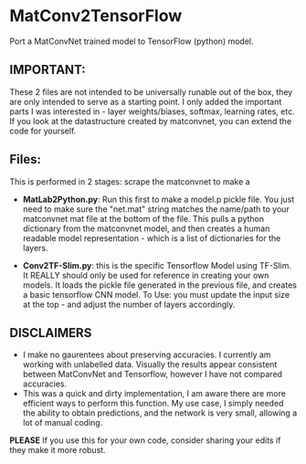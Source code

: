 # MatConv2TensorFlow
Port a MatConvNet trained model to TensorFlow (python) model. 

## IMPORTANT: 
These 2 files are not intended to be universally runable out of the box, they are only intended to serve as a starting point. I only added the important parts I was interested in - layer weights/biases, softmax, learning rates, etc. If you look at the datastructure created by matconvnet, you can extend the code for yourself. 


## Files:
This is performed in 2 stages: scrape the matconvnet to make a 

 * **MatLab2Python.py**: Run this first to make a model.p pickle file. You just need to make sure the "net.mat" string matches the name/path to your matconvnet mat file at the bottom of the file. This pulls a python dictionary from the matconvnet model, and then creates a human readable model representation - which is a list of dictionaries for the layers. 
 
  * **Conv2TF-Slim.py**: this is the specific Tensorflow Model using TF-Slim. It REALLY should only be used for reference in creating your own models. It loads the pickle file generated in the previous file, and creates a basic tensorflow CNN model. To Use: you must update the input size at the top - and adjust the number of layers accordingly.
 


## DISCLAIMERS
 * I make no gaurentees about preserving accuracies. I currently am working with unlabelled data. Visually the results appear consistent between MatConvNet and Tensorflow, however I have not compared accuracies. 
 * This was a quick and dirty implementation, I am aware there are more efficient ways to perform this function. My use case, I simply needed the ability to obtain predictions, and the network is very small, allowing a lot of manual coding. 
 
 **PLEASE** If you use this for your own code, consider sharing your edits if they make it more robust.  

